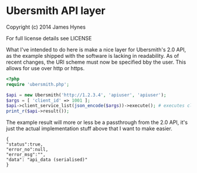 Ubersmith API layer
===================

Copyright (c) 2014 James Hynes

For full license details see LICENSE

What I've intended to do here is make a nice layer for Ubersmith's 2.0 API, as the example shipped with the software is lacking in readability. As of recent changes, the URI scheme must now be specified bby the user. This allows for use over http or https.

```php
<?php
require 'ubersmith.php';

$api = new Ubersmith('http://1.2.3.4', 'apiuser', 'apiuser');
$args = [ 'client_id' => 1001 ];
$api->client_service_list(json_encode($args))->execute(); # executes client.service_list
print_r($api->result());
```

The example result will more or less be a passthrough from the 2.0 API, it's just the actual implementation stuff above that I want to make easier.
```plain
{
"status":true,
"error_no":null,
"error_msg":"",
"data": "api_data (serialised)"
}
```
